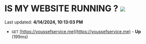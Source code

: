# IS MY WEBSITE RUNNING ? [![](https://img.shields.io/static/v1?label=Sponsor&message=%E2%9D%A4&logo=GitHub&color=%23fe8e86)](https://github.com/sponsors/<username>)

Last updated: **4/14/2024, 10:13:03 PM**

- `GET` [https://youssefservice.me](https://youssefservice.me) - **Up** (199ms)
